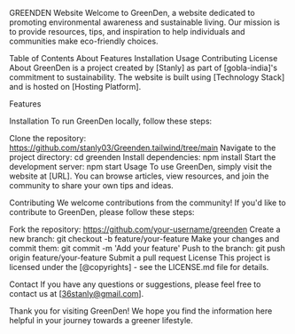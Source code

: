 GREENDEN Website
Welcome to GreenDen, a website dedicated to promoting environmental awareness and sustainable living. Our mission is to provide resources, tips, and inspiration to help individuals and communities make eco-friendly choices.

Table of Contents
About
Features
Installation
Usage
Contributing
License
About
GreenDen is a project created by [Stanly] as part of [gobla-india]'s commitment to sustainability. The website is built using [Technology Stack] and is hosted on [Hosting Platform].

Features

Installation
To run GreenDen locally, follow these steps:

Clone the repository: https://github.com/stanly03/Greenden.tailwind/tree/main
Navigate to the project directory: cd greenden
Install dependencies: npm install
Start the development server: npm start
Usage
To use GreenDen, simply visit the website at [URL]. You can browse articles, view resources, and join the community to share your own tips and ideas.

Contributing
We welcome contributions from the community! If you'd like to contribute to GreenDen, please follow these steps:

Fork the repository: https://github.com/your-username/greenden
Create a new branch: git checkout -b feature/your-feature
Make your changes and commit them: git commit -m 'Add your feature'
Push to the branch: git push origin feature/your-feature
Submit a pull request
License
This project is licensed under the [@copyrights] - see the LICENSE.md file for details.

Contact
If you have any questions or suggestions, please feel free to contact us at [36stanly@gmail.com].

Thank you for visiting GreenDen! We hope you find the information here helpful in your journey towards a greener lifestyle.
